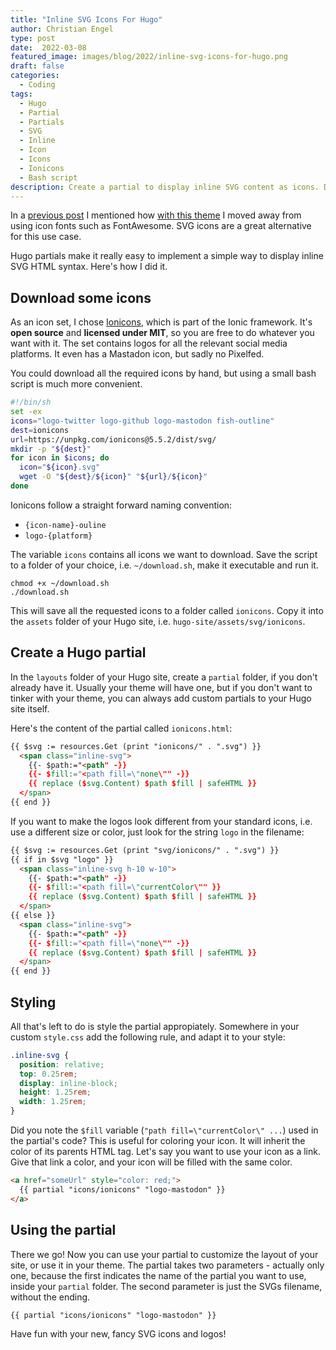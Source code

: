 ```yaml
---
title: "Inline SVG Icons For Hugo"
author: Christian Engel
type: post
date:  2022-03-08
featured_image: images/blog/2022/inline-svg-icons-for-hugo.png
draft: false
categories:
  - Coding
tags:
  - Hugo
  - Partial
  - Partials
  - SVG
  - Inline
  - Icon
  - Icons
  - Ionicons
  - Bash script
description: Create a partial to display inline SVG content as icons. Download SVG icons from Ionicons via bash script.
---
```


In a [previous post](https://chringel.dev/2022/02/chringel-hugo-theme/#social-icons) I mentioned how [with this theme](https://github.com/chringel21/chringel-hugo-theme) I moved away from using icon fonts such as FontAwesome. SVG icons are a great alternative for this use case.

Hugo partials make it really easy to implement a simple way to display inline SVG HTML syntax. Here's how I did it.

## Download some icons

As an icon set, I chose [Ionicons](https://ionic.io/ionicons), which is part of the Ionic framework. It's **open source** and **licensed under MIT**, so you are free to do whatever you want with it. The set contains logos for all the relevant social media platforms. It even has a Mastadon icon, but sadly no Pixelfed.

You could download all the required icons by hand, but using a small bash script is much more convenient.

```bash
#!/bin/sh
set -ex
icons="logo-twitter logo-github logo-mastodon fish-outline"
dest=ionicons
url=https://unpkg.com/ionicons@5.5.2/dist/svg/
mkdir -p "${dest}"
for icon in $icons; do
  icon="${icon}.svg"
  wget -O "${dest}/${icon}" "${url}/${icon}"
done
```

Ionicons follow a straight forward naming convention:

* `{icon-name}-ouline`
* `logo-{platform}`

The variable `icons` contains all icons we want to download. Save the script to a folder of your choice, i.e. `~/download.sh`, make it executable and run it.

```shell
chmod +x ~/download.sh
./download.sh
```

This will save all the requested icons to a folder called `ionicons`. Copy it into the `assets` folder of your Hugo site, i.e. `hugo-site/assets/svg/ionicons`.

## Create a Hugo partial

In the `layouts` folder of your Hugo site, create a `partial` folder, if you don't already have it. Usually your theme will have one, but if you don't want to tinker with your theme, you can always add custom partials to your Hugo site itself.

Here's the content of the partial called `ionicons.html`:

```html
{{ $svg := resources.Get (print "ionicons/" . ".svg") }}
  <span class="inline-svg">
    {{- $path:="<path" -}}
    {{- $fill:="<path fill=\"none\"" -}}
    {{ replace ($svg.Content) $path $fill | safeHTML }}
  </span>
{{ end }}
```

If you want to make the logos look different from your standard icons, i.e. use a different size or color, just look for the string `logo` in the filename:

```html
{{ $svg := resources.Get (print "svg/ionicons/" . ".svg") }}
{{ if in $svg "logo" }}
  <span class="inline-svg h-10 w-10">
    {{- $path:="<path" -}}
    {{- $fill:="<path fill=\"currentColor\"" }}
    {{ replace ($svg.Content) $path $fill | safeHTML }}
  </span>
{{ else }}
  <span class="inline-svg">
    {{- $path:="<path" -}}
    {{- $fill:="<path fill=\"none\"" -}}
    {{ replace ($svg.Content) $path $fill | safeHTML }}
  </span>
{{ end }}
```

## Styling

All that's left to do is style the partial appropiately. Somewhere in your custom `style.css` add the following rule, and adapt it to your style:

```css
.inline-svg {
  position: relative;
  top: 0.25rem;
  display: inline-block;
  height: 1.25rem;
  width: 1.25rem;
}
```

Did you note the `$fill` variable (`"path fill=\"currentColor\" ...`) used in the partial's code? This is useful for coloring your icon. It will inherit the color of its parents HTML tag. Let's say you want to use your icon as a link. Give that link a color, and your icon will be filled with the same color.

```html
<a href="someUrl" style="color: red;">
  {{ partial "icons/ionicons" "logo-mastodon" }}
</a>
```

## Using the partial

There we go! Now you can use your partial to customize the layout of your site, or use it in your theme. The partial takes two parameters - actually only one, because the first indicates the name of the partial you want to use, inside your `partial` folder. The second parameter is just the SVGs filename, without the ending.

```html
{{ partial "icons/ionicons" "logo-mastodon" }}
```

Have fun with your new, fancy SVG icons and logos!
